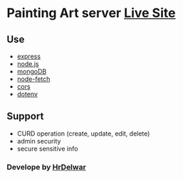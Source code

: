 # Painting Art server [Live Site](https://hr-painting-art.netlify.app/)

## Use
* [express](https://expressjs.com/)
* [node.js](https://nodejs.org/)
* [mongoDB](https://www.mongodb.com)
* [node-fetch](https://www.npmjs.com/package/node-fetch)
* [cors](https://www.npmjs.com/package/cors)
* [dotenv](https://github.com/motdotla/dotenv#readme)

## Support
* CURD operation (create, update, edit, delete)
* admin security
* secure sensitive info

### Develope by [HrDelwar](https://www.linkedin.com/in/hr-delwar-825586203/)

